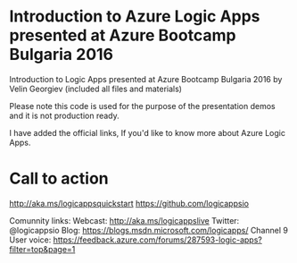# Introduction to Azure Logic Apps presented at Azure Bootcamp Bulgaria 2016

Introduction to Logic Apps presented at Azure Bootcamp Bulgaria 2016 by Velin Georgiev (included all files and materials)

Please note this code is used for the purpose of the presentation demos and it is not production ready.

I have added the official links, If you'd like to know more about Azure Logic Apps.

# Call to action
http://aka.ms/logicappsquickstart
https://github.com/logicappsio

Comunnity links:
Webcast: http://aka.ms/logicappslive
Twitter: @logicappsio
Blog: https://blogs.msdn.microsoft.com/logicapps/
Channel 9
User voice: https://feedback.azure.com/forums/287593-logic-apps?filter=top&page=1





